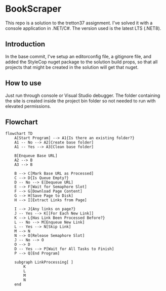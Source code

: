 # BookScraper
This repo is a solution to the tretton37 assignment.
I've solved it with a console application in .NET/C#. The version used is the latest LTS (.NET8).

## Introduction
In the base commit, I've setup an editorconfig file, a gitignore file, and added the StyleCop nuget package to the solution build props, so that all projects that might be created in the solution will get that nuget.

## How to use
Just run through console or Visual Studio debugger. The folder containing the site is created inside the project bin folder so not needed to run with elevated permissions.

## Flowchart
```mermaid
flowchart TD
    A[Start Program] --> A1{Is there an existing folder?}
    A1 -- No --> A2[Create base folder]
    A1 -- Yes --> A3[Clean base folder]

    B[Enqueue Base URL]
    A2 --> B
    A3 --> B

    B --> C[Mark Base URL as Processed]
    C --> D{Is Queue Empty?}
    D -- No --> E[Dequeue URL]
    E --> F[Wait for Semaphore Slot]
    F --> G[Download Page Content]
    G --> H[Save Page to Disk]
    H --> I[Extract Links from Page]

    I --> J{Any links on page?}
    J -- Yes --> K[[For Each New Link]]
    K --> L{Has Link Been Processed Before?}
    L -- No --> M[Enqueue New Link]
    L -- Yes --> N[Skip Link]
    M --> N
    N --> O[Release Semaphore Slot]
    J -- No --> O
    O --> D
    D -- Yes --> P[Wait for All Tasks to Finish]
    P --> Q[End Program]

    subgraph LinkProcessing[ ]
        K
        L
        M
        N
    end
```